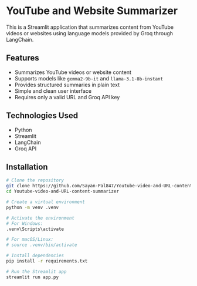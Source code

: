 # YouTube and Website Summarizer

This is a Streamlit application that summarizes content from YouTube videos or websites using language models provided by Groq through LangChain.

## Features

- Summarizes YouTube videos or website content
- Supports models like `gemma2-9b-it` and `llama-3.1-8b-instant`
- Provides structured summaries in plain text
- Simple and clean user interface
- Requires only a valid URL and Groq API key

## Technologies Used

- Python
- Streamlit
- LangChain
- Groq API

## Installation

```bash
# Clone the repository
git clone https://github.com/Sayan-Pal847/Youtube-video-and-URL-content-summarizer.git
cd Youtube-video-and-URL-content-summarizer

# Create a virtual environment
python -m venv .venv

# Activate the environment
# For Windows:
.venv\Scripts\activate

# For macOS/Linux:
# source .venv/bin/activate

# Install dependencies
pip install -r requirements.txt

# Run the Streamlit app
streamlit run app.py
